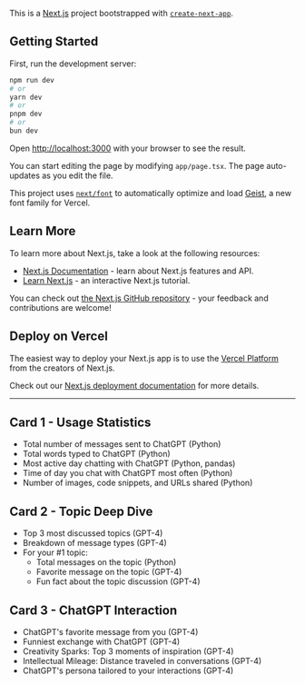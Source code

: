 This is a [Next.js](https://nextjs.org) project bootstrapped with [`create-next-app`](https://nextjs.org/docs/app/api-reference/cli/create-next-app).

## Getting Started

First, run the development server:

```bash
npm run dev
# or
yarn dev
# or
pnpm dev
# or
bun dev
```

Open [http://localhost:3000](http://localhost:3000) with your browser to see the result.

You can start editing the page by modifying `app/page.tsx`. The page auto-updates as you edit the file.

This project uses [`next/font`](https://nextjs.org/docs/app/building-your-application/optimizing/fonts) to automatically optimize and load [Geist](https://vercel.com/font), a new font family for Vercel.

## Learn More

To learn more about Next.js, take a look at the following resources:

- [Next.js Documentation](https://nextjs.org/docs) - learn about Next.js features and API.
- [Learn Next.js](https://nextjs.org/learn) - an interactive Next.js tutorial.

You can check out [the Next.js GitHub repository](https://github.com/vercel/next.js) - your feedback and contributions are welcome!

## Deploy on Vercel

The easiest way to deploy your Next.js app is to use the [Vercel Platform](https://vercel.com/new?utm_medium=default-template&filter=next.js&utm_source=create-next-app&utm_campaign=create-next-app-readme) from the creators of Next.js.

Check out our [Next.js deployment documentation](https://nextjs.org/docs/app/building-your-application/deploying) for more details.



----

## Card 1 - Usage Statistics
- Total number of messages sent to ChatGPT (Python)
- Total words typed to ChatGPT (Python)
- Most active day chatting with ChatGPT (Python, pandas)
- Time of day you chat with ChatGPT most often (Python)
- Number of images, code snippets, and URLs shared (Python)

## Card 2 - Topic Deep Dive
- Top 3 most discussed topics (GPT-4)
- Breakdown of message types (GPT-4)
- For your #1 topic:
  - Total messages on the topic (Python)
  - Favorite message on the topic (GPT-4)
  - Fun fact about the topic discussion (GPT-4)

## Card 3 - ChatGPT Interaction
- ChatGPT's favorite message from you (GPT-4)
- Funniest exchange with ChatGPT (GPT-4)
- Creativity Sparks: Top 3 moments of inspiration (GPT-4)
- Intellectual Mileage: Distance traveled in conversations (GPT-4)
- ChatGPT's persona tailored to your interactions (GPT-4)
